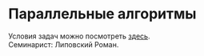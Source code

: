 ﻿Параллельные алгоритмы
============================
Условия задач можно посмотреть [здесь](Tasks).<br/>
Семинарист: Липовский Роман.
